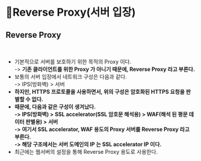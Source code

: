 # Reverse Proxy(서버 입장)

## Reverse Proxy

<figure><img src="../../../../.gitbook/assets/스크린샷 2024-01-13 15.45.20.png" alt=""><figcaption></figcaption></figure>

* 기본적으로 서버를 보호하기 위한 목적의 Proxy 이다. \
  \-> **기존 클라이언트를 위한 Proxy 가 아니기 때문에, Reverse Proxy 라고 부른다.**&#x20;
* 보통의 서버 입장에서 네트워크 구성은 다음과 같다. \
  \-> IPS(방화벽) > 서버&#x20;
* **하지만, HTTPS 프로토콜을 사용하면서, 위의 구성은 암호화된 HTTPS 요청을 판별할 수 없다.**&#x20;
* **때문에, 다음과 같은 구성이 생겨났다.** \
  **-> IPS(방화벽) > SSL accelerator(SSL 암호문 해석용) > WAF(해석 된 평문 데이터 판별용) > 서버** \
  **-> 여기서 SSL accelerator, WAF 용도의 Proxy 서버를 Reverse Proxy 라고 부른다.**\
  **-> 해당 구조에서는 서버 도메인의 IP 는  SSL accelerator IP 이다.**&#x20;
* 최근에는 웹서버의 설정을 통해 Reverse Proxy 용도로 사용한다.&#x20;
